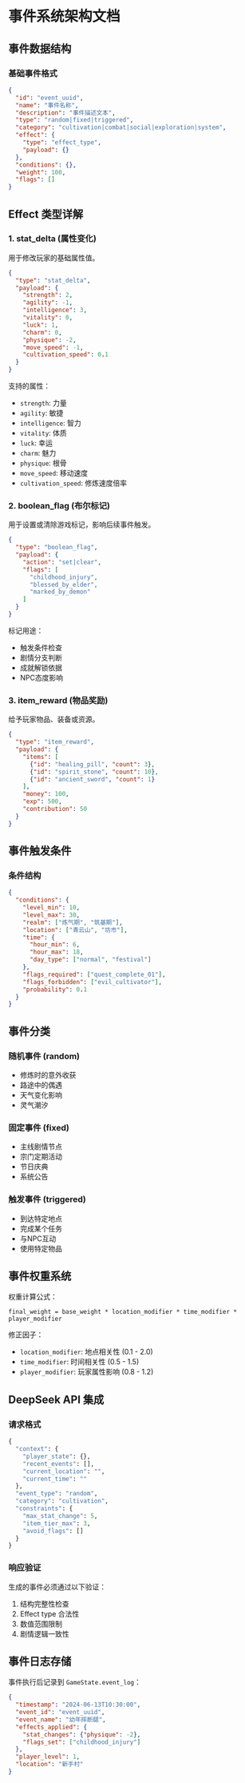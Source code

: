 # 事件系统架构文档

## 事件数据结构

### 基础事件格式
```json
{
  "id": "event_uuid",
  "name": "事件名称",
  "description": "事件描述文本",
  "type": "random|fixed|triggered",
  "category": "cultivation|combat|social|exploration|system",
  "effect": {
    "type": "effect_type",
    "payload": {}
  },
  "conditions": {},
  "weight": 100,
  "flags": []
}
```

## Effect 类型详解

### 1. stat_delta (属性变化)
用于修改玩家的基础属性值。

```json
{
  "type": "stat_delta",
  "payload": {
    "strength": 2,
    "agility": -1,
    "intelligence": 3,
    "vitality": 0,
    "luck": 1,
    "charm": 0,
    "physique": -2,
    "move_speed": -1,
    "cultivation_speed": 0.1
  }
}
```

支持的属性：
- `strength`: 力量
- `agility`: 敏捷
- `intelligence`: 智力
- `vitality`: 体质
- `luck`: 幸运
- `charm`: 魅力
- `physique`: 根骨
- `move_speed`: 移动速度
- `cultivation_speed`: 修炼速度倍率

### 2. boolean_flag (布尔标记)
用于设置或清除游戏标记，影响后续事件触发。

```json
{
  "type": "boolean_flag",
  "payload": {
    "action": "set|clear",
    "flags": [
      "childhood_injury",
      "blessed_by_elder",
      "marked_by_demon"
    ]
  }
}
```

标记用途：
- 触发条件检查
- 剧情分支判断
- 成就解锁依据
- NPC态度影响

### 3. item_reward (物品奖励)
给予玩家物品、装备或资源。

```json
{
  "type": "item_reward",
  "payload": {
    "items": [
      {"id": "healing_pill", "count": 3},
      {"id": "spirit_stone", "count": 10},
      {"id": "ancient_sword", "count": 1}
    ],
    "money": 100,
    "exp": 500,
    "contribution": 50
  }
}
```

## 事件触发条件

### 条件结构
```json
{
  "conditions": {
    "level_min": 10,
    "level_max": 30,
    "realm": ["炼气期", "筑基期"],
    "location": ["青云山", "坊市"],
    "time": {
      "hour_min": 6,
      "hour_max": 18,
      "day_type": ["normal", "festival"]
    },
    "flags_required": ["quest_complete_01"],
    "flags_forbidden": ["evil_cultivator"],
    "probability": 0.1
  }
}
```

## 事件分类

### 随机事件 (random)
- 修炼时的意外收获
- 路途中的偶遇
- 天气变化影响
- 灵气潮汐

### 固定事件 (fixed)
- 主线剧情节点
- 宗门定期活动
- 节日庆典
- 系统公告

### 触发事件 (triggered)
- 到达特定地点
- 完成某个任务
- 与NPC互动
- 使用特定物品

## 事件权重系统

权重计算公式：
```
final_weight = base_weight * location_modifier * time_modifier * player_modifier
```

修正因子：
- `location_modifier`: 地点相关性 (0.1 - 2.0)
- `time_modifier`: 时间相关性 (0.5 - 1.5)
- `player_modifier`: 玩家属性影响 (0.8 - 1.2)

## DeepSeek API 集成

### 请求格式
```python
{
  "context": {
    "player_state": {},
    "recent_events": [],
    "current_location": "",
    "current_time": ""
  },
  "event_type": "random",
  "category": "cultivation",
  "constraints": {
    "max_stat_change": 5,
    "item_tier_max": 3,
    "avoid_flags": []
  }
}
```

### 响应验证
生成的事件必须通过以下验证：
1. 结构完整性检查
2. Effect type 合法性
3. 数值范围限制
4. 剧情逻辑一致性

## 事件日志存储

事件执行后记录到 `GameState.event_log`：
```json
{
  "timestamp": "2024-06-13T10:30:00",
  "event_id": "event_uuid",
  "event_name": "幼年摔断腿",
  "effects_applied": {
    "stat_changes": {"physique": -2},
    "flags_set": ["childhood_injury"]
  },
  "player_level": 1,
  "location": "新手村"
}
```

